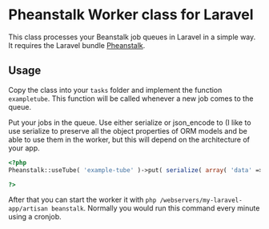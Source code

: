 # Pheanstalk Worker class for Laravel #

This class processes your Beanstalk job queues in Laravel in a simple way. It requires the Laravel bundle [Pheanstalk](https://github.com/mikelbring/Pheanstalk).

## Usage ##

Copy the class into your `tasks` folder and implement the function `exampletube`. This function will be called whenever a new job comes to the queue.

Put your jobs in the queue. Use either serialize or json_encode to (I like to use serialize to preserve all the object properties of ORM models and be able to use them in the worker, but this will depend on the architecture of your app.
```php
<?php
Pheanstalk::useTube( 'example-tube' )->put( serialize( array( 'data' => $data ) ) );

?>
```

After that you can start the worker it with `php /webservers/my-laravel-app/artisan beanstalk`.  Normally you would run this command every minute using a cronjob.



